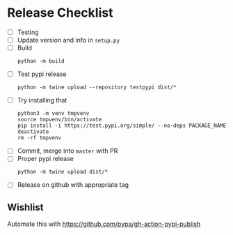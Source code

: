 # Release Checklist
- [ ] Testing
- [ ] Update version and info in `setup.py`
- [ ] Build
    ```
    python -m build
    ```
- [ ] Test pypi release
    ```
    python -m twine upload --repository testpypi dist/*
    ```
- [ ] Try installing that
    ```
    python3 -m venv tmpvenv
    source tmpvenv/bin/activate
    pip install -i https://test.pypi.org/simple/ --no-deps PACKAGE_NAME
    deactivate
    rm -rf tmpvenv
    ```
- [ ] Commit, merge into `master` with PR
- [ ] Proper pypi release
    ```
    python -m twine upload dist/*
    ```
- [ ] Release on github with appropriate tag

## Wishlist
Automate this with https://github.com/pypa/gh-action-pypi-publish